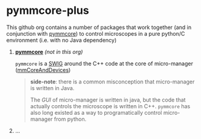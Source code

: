 # pymmcore-plus

This github org contains a number of packages that work together (and in 
conjunction with [pymmcore](https://github.com/micro-manager/pymmcore))
to control microscopes in a pure python/C environment (i.e. with no
Java dependency)

1. **[pymmcore](https://github.com/micro-manager/pymmcore)** *(not in this org)*

   `pymmcore` is a [SWIG](https://www.swig.org/) around the C++ code at the core
   of micro-manager ([mmCoreAndDevices](https://github.com/micro-manager/mmCoreAndDevices))
   
   > **side-note**: there is a common misconception that micro-manager is written in Java.
   >
   > The *GUI* of micro-manager is written in java, but the code that actually controls
   > the microscope is written in C++. `pymmcore` has also long existed as a
   > way to programatically control micro-manager from python.

2. ...
